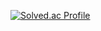 [![Solved.ac Profile](http://mazassumnida.wtf/api/generate_badge?boj=khwan9404)](https://solved.ac/khwan9404)
